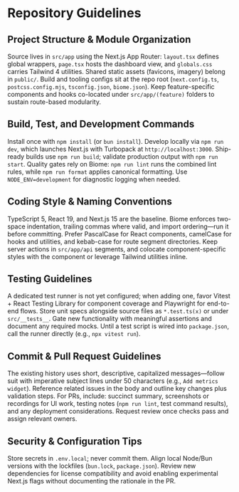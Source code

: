 # Repository Guidelines

## Project Structure & Module Organization
Source lives in `src/app` using the Next.js App Router: `layout.tsx` defines global wrappers, `page.tsx` hosts the dashboard view, and `globals.css` carries Tailwind 4 utilities. Shared static assets (favicons, imagery) belong in `public/`. Build and tooling configs sit at the repo root (`next.config.ts`, `postcss.config.mjs`, `tsconfig.json`, `biome.json`). Keep feature-specific components and hooks co-located under `src/app/(feature)` folders to sustain route-based modularity.

## Build, Test, and Development Commands
Install once with `npm install` (or `bun install`). Develop locally via `npm run dev`, which launches Next.js with Turbopack at `http://localhost:3000`. Ship-ready builds use `npm run build`; validate production output with `npm run start`. Quality gates rely on Biome: `npm run lint` runs the combined lint rules, while `npm run format` applies canonical formatting. Use `NODE_ENV=development` for diagnostic logging when needed.

## Coding Style & Naming Conventions
TypeScript 5, React 19, and Next.js 15 are the baseline. Biome enforces two-space indentation, trailing commas where valid, and import ordering—run it before committing. Prefer PascalCase for React components, camelCase for hooks and utilities, and kebab-case for route segment directories. Keep server actions in `src/app/api` segments, and colocate component-specific styles with the component or leverage Tailwind utilities inline.

## Testing Guidelines
A dedicated test runner is not yet configured; when adding one, favor Vitest + React Testing Library for component coverage and Playwright for end-to-end flows. Store unit specs alongside source files as `*.test.ts(x)` or under `src/__tests__`. Gate new functionality with meaningful assertions and document any required mocks. Until a test script is wired into `package.json`, call the runner directly (e.g., `npx vitest run`).

## Commit & Pull Request Guidelines
The existing history uses short, descriptive, capitalized messages—follow suit with imperative subject lines under 50 characters (e.g., `Add metrics widget`). Reference related issues in the body and outline key changes plus validation steps. For PRs, include: succinct summary, screenshots or recordings for UI work, testing notes (`npm run lint`, test command results), and any deployment considerations. Request review once checks pass and assign relevant owners.

## Security & Configuration Tips
Store secrets in `.env.local`; never commit them. Align local Node/Bun versions with the lockfiles (`bun.lock`, `package.json`). Review new dependencies for license compatibility and avoid enabling experimental Next.js flags without documenting the rationale in the PR.
